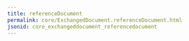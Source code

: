 ```yaml
---
title: referenceDocument
permalink: core/ExchangedDocument.referenceDocument.html
jsonid: core_exchangeddocument_referencedocument
---
```

